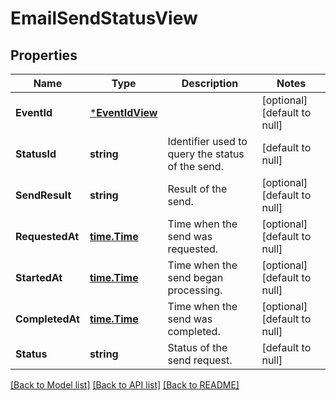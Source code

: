 # EmailSendStatusView

## Properties
Name | Type | Description | Notes
------------ | ------------- | ------------- | -------------
**EventId** | [***EventIdView**](EventIdView.md) |  | [optional] [default to null]
**StatusId** | **string** | Identifier used to query the status of the send. | [default to null]
**SendResult** | **string** | Result of the send. | [optional] [default to null]
**RequestedAt** | [**time.Time**](time.Time.md) | Time when the send was requested. | [optional] [default to null]
**StartedAt** | [**time.Time**](time.Time.md) | Time when the send began processing. | [optional] [default to null]
**CompletedAt** | [**time.Time**](time.Time.md) | Time when the send was completed. | [optional] [default to null]
**Status** | **string** | Status of the send request. | [default to null]

[[Back to Model list]](../README.md#documentation-for-models) [[Back to API list]](../README.md#documentation-for-api-endpoints) [[Back to README]](../README.md)


